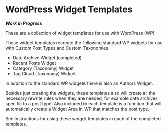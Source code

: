 # WordPress Widget Templates

***Work in Progress***

These are a collection of widget templates for use with WordPress (WP)

These widget templates recreate the following standard WP widgets
for use with Custom Post Types and Custom Taxonomies
* Date Archive Widget (completed)
* Recent Posts Widget
* Category (Taxonomy) Widget
* Tag Cloud (Taxonomy) Widget

In addition to the standard WP widgets there is also an Authors Widget.

Besides just creating the widgets, these templates also will create all the necessary rewrite rules
when they are needed, for example date archives specific to a post type. Also included in each template
is a function that will automatically create a Widget Area in WP that matches the post type.

See instructions for using these widget templates in each of the completed templates.